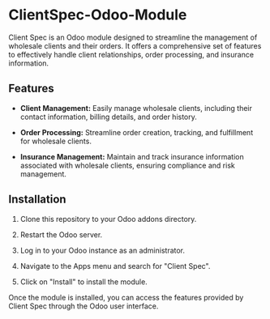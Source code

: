 # ClientSpec-Odoo-Module

Client Spec is an Odoo module designed to streamline the management of wholesale clients and their orders. It offers a comprehensive set of features to effectively handle client relationships, order processing, and insurance information.

## Features

- **Client Management:** Easily manage wholesale clients, including their contact information, billing details, and order history.

- **Order Processing:** Streamline order creation, tracking, and fulfillment for wholesale clients.

- **Insurance Management:** Maintain and track insurance information associated with wholesale clients, ensuring compliance and risk management.

## Installation

1. Clone this repository to your Odoo addons directory.

2. Restart the Odoo server.

3. Log in to your Odoo instance as an administrator.

4. Navigate to the Apps menu and search for "Client Spec".

5. Click on "Install" to install the module.

Once the module is installed, you can access the features provided by Client Spec through the Odoo user interface.
